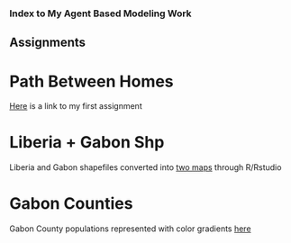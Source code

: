 ### Index to My Agent Based Modeling Work
## Assignments

# Path Between Homes
[Here](https://rpubs.com/mabuch/651829) is a link to my first assignment

# Liberia + Gabon Shp
Liberia and Gabon shapefiles converted into [two maps](https://rpubs.com/mabuch/652850) through R/Rstudio

# Gabon Counties
Gabon County populations represented with color gradients [here](https://rpubs.com/mabuch/653485)
